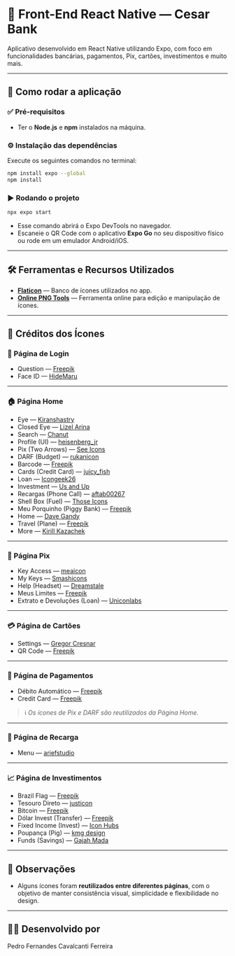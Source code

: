 
# 📱 Front-End React Native — Cesar Bank

Aplicativo desenvolvido em React Native utilizando Expo, com foco em funcionalidades bancárias, pagamentos, Pix, cartões, investimentos e muito mais.

---

## 🚀 Como rodar a aplicação

### ✅ Pré-requisitos
- Ter o **Node.js** e **npm** instalados na máquina.

### ⚙️ Instalação das dependências
Execute os seguintes comandos no terminal:

```bash
npm install expo --global
npm install
```

### ▶️ Rodando o projeto

```bash
npx expo start
```

- Esse comando abrirá o Expo DevTools no navegador.
- Escaneie o QR Code com o aplicativo **Expo Go** no seu dispositivo físico ou rode em um emulador Android/iOS.

---

## 🛠️ Ferramentas e Recursos Utilizados

- [**Flaticon**](https://www.flaticon.com/) — Banco de ícones utilizados no app.
- [**Online PNG Tools**](https://onlinepngtools.com/) — Ferramenta online para edição e manipulação de ícones.

---

## 🎨 Créditos dos Ícones

### 🔑 Página de Login
- Question — [Freepik](https://www.flaticon.com/authors/freepik)
- Face ID — [HideMaru](https://www.flaticon.com/authors/hidemaru)

---

### 🏠 Página Home
- Eye — [Kiranshastry](https://www.flaticon.com/authors/kiranshastry)
- Closed Eye — [Lizel Arina](https://www.flaticon.com/authors/lizel-arina)
- Search — [Chanut](https://www.flaticon.com/authors/chanut)
- Profile (UI) — [heisenberg_jr](https://www.flaticon.com/authors/heisenberg-jr)
- Pix (Two Arrows) — [See Icons](https://www.flaticon.com/authors/see-icons)
- DARF (Budget) — [rukanicon](https://www.flaticon.com/authors/rukanicon)
- Barcode — [Freepik](https://www.flaticon.com/authors/freepik)
- Cards (Credit Card) — [juicy_fish](https://www.flaticon.com/authors/juicy-fish)
- Loan — [Icongeek26](https://www.flaticon.com/authors/icongeek26)
- Investment — [Us and Up](https://www.flaticon.com/authors/us-and-up)
- Recargas (Phone Call) — [aftab00267](https://www.flaticon.com/authors/aftab00267)
- Shell Box (Fuel) — [Those Icons](https://www.flaticon.com/authors/those-icons)
- Meu Porquinho (Piggy Bank) — [Freepik](https://www.flaticon.com/authors/freepik)
- Home — [Dave Gandy](https://www.flaticon.com/authors/dave-gandy)
- Travel (Plane) — [Freepik](https://www.flaticon.com/authors/freepik)
- More — [Kirill Kazachek](https://www.flaticon.com/authors/kirill-kazachek)

---

### 💸 Página Pix
- Key Access — [meaicon](https://www.flaticon.com/authors/meaicon)
- My Keys — [Smashicons](https://www.flaticon.com/authors/smashicons)
- Help (Headset) — [Dreamstale](https://www.flaticon.com/authors/dreamstale)
- Meus Limites — [Freepik](https://www.flaticon.com/authors/freepik)
- Extrato e Devoluções (Loan) — [Uniconlabs](https://www.flaticon.com/authors/uniconlabs)

---

### 💳 Página de Cartões
- Settings — [Gregor Cresnar](https://www.flaticon.com/authors/gregor-cresnar)
- QR Code — [Freepik](https://www.flaticon.com/authors/freepik)

---

### 📑 Página de Pagamentos
- Débito Automático — [Freepik](https://www.flaticon.com/authors/freepik)
- Credit Card — [Freepik](https://www.flaticon.com/authors/freepik)

> ℹ️ *Os ícones de Pix e DARF são reutilizados da Página Home.*

---

### 🔋 Página de Recarga
- Menu — [ariefstudio](https://www.flaticon.com/authors/ariefstudio)

---

### 📈 Página de Investimentos
- Brazil Flag — [Freepik](https://www.flaticon.com/authors/freepik)
- Tesouro Direto — [justicon](https://www.flaticon.com/authors/justicon)
- Bitcoin — [Freepik](https://www.flaticon.com/authors/freepik)
- Dólar Invest (Transfer) — [Freepik](https://www.flaticon.com/authors/freepik)
- Fixed Income (Invest) — [Icon Hubs](https://www.flaticon.com/authors/icon-hubs)
- Poupança (Pig) — [kmg design](https://www.flaticon.com/authors/kmg-design)
- Funds (Savings) — [Gajah Mada](https://www.flaticon.com/authors/gajah-mada)

---

## 🔄 Observações

- Alguns ícones foram **reutilizados entre diferentes páginas**, com o objetivo de manter consistência visual, simplicidade e flexibilidade no design.

---

## 👨‍💻 Desenvolvido por

Pedro Fernandes Cavalcanti Ferreira
